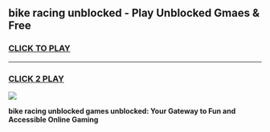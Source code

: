 
## bike racing unblocked - Play Unblocked Gmaes & Free
<h3>
<a href="https://news.freeplayer.one?title=bike_racing_unblocked&ref=23F">CLICK TO PLAY</a></h3>
<hr>

<h3>
<a href="https://news.freeplayer.one?title=bike_racing_unblocked&ref=23F">CLICK 2 PLAY</a>
  
</h3>

<a href="https://news.freeplayer.one?title=bike_racing_unblocked&ref=23F/"><img src="https://clearcache.store/games.png"></a>


**bike racing unblocked games unblocked: Your Gateway to Fun and Accessible Online Gaming**
